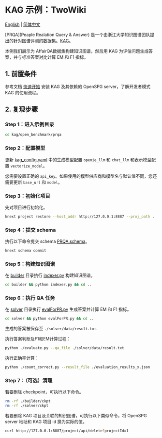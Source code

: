 # KAG 示例：TwoWiki

[English](./README.md) |
[简体中文](./README_cn.md)

[PRQA](Peaple Realation Query & Answer) 是一个由浙江大学知识图谱团队提出的针对图谱评测的数据集。[KAG](https://arxiv.org/abs/2409.13731)。

本例我们展示为 AffairQA数据集构建知识图谱，然后用 KAG 为评估问题生成答案，并与标准答案对比计算 EM 和 F1 指标。

## 1. 前置条件

参考文档 [快速开始](https://openspg.yuque.com/ndx6g9/0.6/quzq24g4esal7q17) 安装 KAG 及其依赖的 OpenSPG server，了解开发者模式 KAG 的使用流程。

## 2. 复现步骤

### Step 1：进入示例目录

```bash
cd kag/open_benchmark/prqa
```

### Step 2：配置模型

更新 [kag_config.yaml](./kag_config.yaml) 中的生成模型配置 ``openie_llm`` 和 ``chat_llm`` 和表示模型配置 ``vectorize_model``。

您需要设置正确的 ``api_key``。如果使用的模型供应商和模型名与默认值不同，您还需要更新 ``base_url`` 和 ``model``。

### Step 3：初始化项目

先对项目进行初始化。

```bash
knext project restore --host_addr http://127.0.0.1:8887 --proj_path .
```

### Step 4：提交 schema

执行以下命令提交 schema  [PRQA.schema](./schema/PRQA.schema)。

```bash
knext schema commit
```

### Step 5：构建知识图谱

在 [builder](./builder) 目录执行 [indexer.py](./builder/indexer.py) 构建知识图谱。

```bash
cd builder && python indexer.py && cd ..
```

### Step 6：执行 QA 任务

在 [solver](./solver) 目录执行 [evalForPR.py](./solver/evalForPR.py) 生成答案并计算 EM 和 F1 指标。

```bash
cd solver && python evalForPR.py && cd ..
```

生成的答案被保存至 ``./solver/data/result.txt``.

执行答案判断及F1和EM计算过程：
```bash
python ./evaluate.py --qa_file ./solver/data/result.txt
```

执行正确率计算：
```bash
python ./count_correct.py --result_file ./evaluation_results_x.json
``` 

### Step 7：（可选）清理

若要删除 checkpoint，可执行以下命令。

```bash
rm -rf ./builder/ckpt
rm -rf ./solver/ckpt
```

若要删除 KAG 项目及关联的知识图谱，可执行以下类似命令，将 OpenSPG server 地址和 KAG 项目 id 换为实际的值。

```bash
curl http://127.0.0.1:8887/project/api/delete?projectId=1
```

